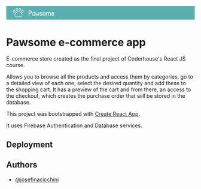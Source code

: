 
![Logo](https://raw.githubusercontent.com/josefinacicchini/ecommerce-app/main/src/img/brand-header.png)


# Pawsome e-commerce app

E-commerce store created as the final project of Coderhouse's React JS course.

Allows you to browse all the products and access them by categories, go to a detailed view of each one, select the desired quantity and add these to the shopping cart. It has a preview of the cart and from there, an access to the checkout, which creates the purchase order that will be stored in the database.


This project was bootstrapped with [Create React App](https://github.com/facebook/create-react-app).

It uses Firebase Authentication and Database services.



## Deployment



## Authors

- [@josefinacicchini](https://www.github.com/josefinacicchini)
